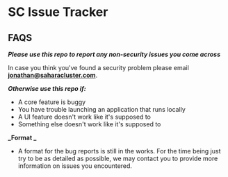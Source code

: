 # SC Issue Tracker

## FAQS

**_Please use this repo to report any non-security issues you come across_** 

In case you think you've found a security problem please email **jonathan@saharacluster.com**.

**_Otherwise use this repo if:_**
 - A core feature is buggy
 - You have trouble launching an application that runs locally
 - A UI feature doesn't work like it's supposed to
 - Something else doesn't work like it's supposed to

**_Format _**
 - A format for the bug reports is still in the works. For the time being just try to be as detailed as possible, we may contact you to provide more information on issues you encountered.